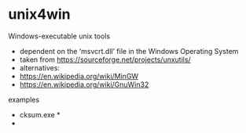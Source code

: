# unix4win

Windows-executable unix tools
* dependent on the ‘msvcrt.dll’ file in the Windows Operating System
* taken from https://sourceforge.net/projects/unxutils/
* alternatives:
 * https://en.wikipedia.org/wiki/MinGW
 * https://en.wikipedia.org/wiki/GnuWin32

examples
* cksum.exe *
* 

